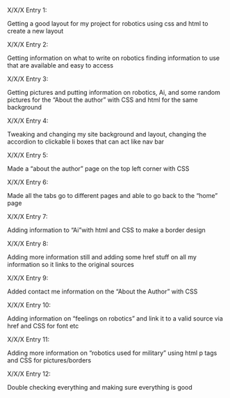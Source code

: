X/X/X Entry 1: 

Getting a good layout for my project for robotics using css and html to create a new layout


X/X/X Entry 2: 

Getting information on what to write on robotics finding information to use that are available and easy to access


X/X/X Entry 3: 

Getting pictures and putting information on robotics, Ai, and some random pictures for the “About the author” with CSS and html for the same background


X/X/X Entry 4: 

Tweaking and changing my site background and layout, changing the accordion to clickable li boxes that can act like nav bar


X/X/X Entry 5: 

Made a “about the author” page on the top left corner with CSS


X/X/X Entry 6: 

Made all the tabs go to different pages and able to go back to the “home” page

X/X/X Entry 7: 

Adding information to “Ai”with html and CSS to make a border design


X/X/X Entry 8: 

Adding more information still and adding some href stuff on all my information so it links to the original sources


X/X/X Entry 9: 

Added contact me information on the “About the Author” with CSS


X/X/X Entry 10: 

Adding information on “feelings on robotics” and link it to a valid source via href and CSS for font etc


X/X/X Entry 11: 

Adding more information on “robotics used for military” using html p tags and CSS for pictures/borders 


X/X/X Entry 12: 

Double checking everything and making sure everything is good 

